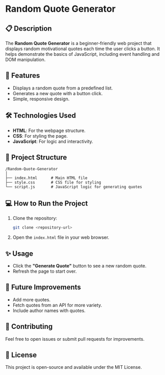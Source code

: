 # Random Quote Generator  

## 📋 Description  
The **Random Quote Generator** is a beginner-friendly web project that displays random motivational quotes each time the user clicks a button. It helps demonstrate the basics of JavaScript, including event handling and DOM manipulation.  

## 🚀 Features  
- Displays a random quote from a predefined list.
- Generates a new quote with a button click.
- Simple, responsive design.

## 🛠️ Technologies Used  
- **HTML**: For the webpage structure.  
- **CSS**: For styling the page.  
- **JavaScript**: For logic and interactivity.

## 📂 Project Structure  
```
/Random-Quote-Generator
│
├── index.html      # Main HTML file
├── style.css       # CSS file for styling
└── script.js       # JavaScript logic for generating quotes
```

## 💻 How to Run the Project  
1. Clone the repository:
   ```bash
   git clone <repository-url>
   ```
2. Open the `index.html` file in your web browser.

## ✨ Usage  
- Click the **"Generate Quote"** button to see a new random quote.  
- Refresh the page to start over.

## 🔧 Future Improvements  
- Add more quotes.
- Fetch quotes from an API for more variety.
- Include author names with quotes.

## 🤝 Contributing  
Feel free to open issues or submit pull requests for improvements.

## 📝 License  
This project is open-source and available under the MIT License.
